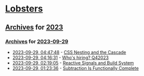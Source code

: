 # [Lobsters](../../../README.md)

## [Archives](../../index.md) for [2023](../index.md)

### [Archives](../../index.md) for [2023-09-29](index.md)

* [2023-09-29, 04:47:48](https://lobste.rs/s/0fevfi/css_nesting_cascade) - [CSS Nesting and the Cascade](https://webkit.org/blog/14571/css-nesting-and-the-cascade/)
* [2023-09-29, 04:16:31](https://lobste.rs/s/ac1t6n/who_s_hiring_q42023) - [Who's hiring? Q42023](https://lobste.rs/s/ac1t6n/who_s_hiring_q42023)
* [2023-09-29, 02:19:05](https://lobste.rs/s/3x2z0t/reactive_signals_build_system) - [Reactive Signals and Build System](https://www.1a-insec.net/blog/19-reactive-signal-and-build-system/)
* [2023-09-29, 01:23:36](https://lobste.rs/s/wsbos7/subtraction_is_functionally_complete) - [Subtraction Is Functionally Complete](https://orlp.net/blog/subtraction-is-functionally-complete/)
